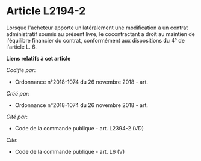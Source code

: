 # Article L2194-2

Lorsque l'acheteur apporte unilatéralement une modification à un contrat administratif soumis au présent livre, le
cocontractant a droit au maintien de l'équilibre financier du contrat, conformément aux dispositions du 4° de l'article L. 6.

**Liens relatifs à cet article**

_Codifié par_:

  - Ordonnance n°2018-1074 du 26 novembre 2018 - art.

_Créé par_:

  - Ordonnance n°2018-1074 du 26 novembre 2018 - art.

_Cité par_:

  - Code de la commande publique - art. L2394-2 (VD)

_Cite_:

  - Code de la commande publique - art. L6 (V)
